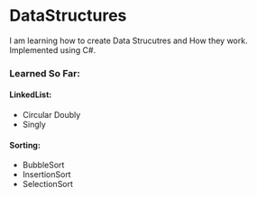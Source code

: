 # DataStructures

I am learning how to create Data Strucutres and How they work.
Implemented using C#.

### Learned So Far:
#### LinkedList:
- Circular Doubly
- Singly

#### Sorting:
- BubbleSort
- InsertionSort
- SelectionSort
